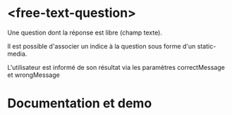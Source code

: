 # \<free-text-question\>

Une question dont la réponse est libre (champ texte).

Il est possible d'associer un indice à la question sous forme d'un static-media.

L'utilisateur est informé de son résultat via les paramètres correctMessage et wrongMessage

# Documentation et demo
